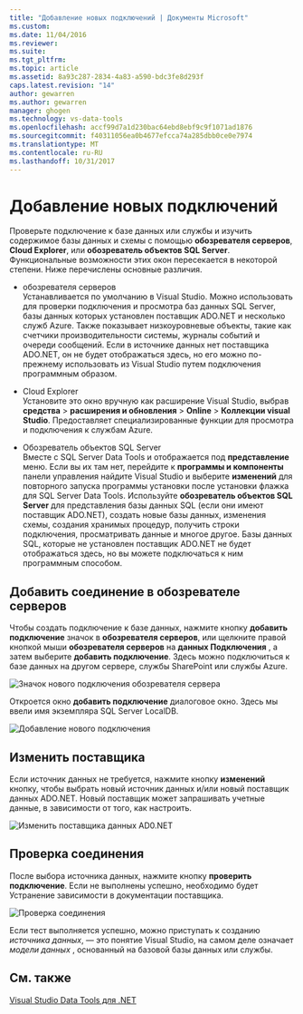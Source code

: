 ```yaml
---
title: "Добавление новых подключений | Документы Microsoft"
ms.custom: 
ms.date: 11/04/2016
ms.reviewer: 
ms.suite: 
ms.tgt_pltfrm: 
ms.topic: article
ms.assetid: 8a93c287-2834-4a83-a590-bdc3fe8d293f
caps.latest.revision: "14"
author: gewarren
ms.author: gewarren
manager: ghogen
ms.technology: vs-data-tools
ms.openlocfilehash: accf99d7a1d230bac64ebd8ebf9c9f1071ad1876
ms.sourcegitcommit: f40311056ea0b4677efcca74a285dbb0ce0e7974
ms.translationtype: MT
ms.contentlocale: ru-RU
ms.lasthandoff: 10/31/2017
---
```

# <a name="add-new-connections"></a>Добавление новых подключений
Проверьте подключение к базе данных или службы и изучить содержимое базы данных и схемы с помощью **обозревателя серверов**, **Cloud Explorer**, или **обозреватель объектов SQL Server**. Функциональные возможности этих окон пересекается в некоторой степени. Ниже перечислены основные различия.  
  
 - обозревателя серверов  
 Устанавливается по умолчанию в Visual Studio. Можно использовать для проверки подключения и просмотра баз данных SQL Server, базы данных которых установлен поставщик ADO.NET и несколько служб Azure. Также показывает низкоуровневые объекты, такие как счетчики производительности системы, журналы событий и очереди сообщений. Если в источнике данных нет поставщика ADO.NET, он не будет отображаться здесь, но его можно по-прежнему использовать из Visual Studio путем подключения программным образом.  
  
 - Cloud Explorer  
 Установите это окно вручную как расширение Visual Studio, выбрав **средства** > **расширения и обновления** > **Online**  >  **Коллекции visual Studio**. Предоставляет специализированные функции для просмотра и подключения к службам Azure.  
  
 - Обозреватель объектов SQL Server  
 Вместе с SQL Server Data Tools и отображается под **представление** меню. Если вы их там нет, перейдите к **программы и компоненты** панели управления найдите Visual Studio и выберите **изменений** для повторного запуска программы установки после установки флажка для SQL Server Data Tools. Используйте **обозреватель объектов SQL Server** для представления базы данных SQL (если они имеют поставщик ADO.NET), создать новые базы данных, изменения схемы, создания хранимых процедур, получить строки подключения, просматривать данные и многое другое. Базы данных SQL, которые не установлен поставщик ADO.NET не будет отображаться здесь, но вы можете подключаться к ним программным способом.  
  
## <a name="add-a-connection-in-server-explorer"></a>Добавить соединение в обозревателе серверов  
 Чтобы создать подключение к базе данных, нажмите кнопку **добавить подключение** значок в **обозревателя серверов**, или щелкните правой кнопкой мыши **обозревателя серверов** на **данных Подключения** , а затем выберите **добавить подключение**. Здесь можно подключиться к базе данных на другом сервере, службы SharePoint или службы Azure.  
  
 ![Значок нового подключения обозревателя сервера](../data-tools/media/raddata-server-explorer-new-connection-icon.png "raddata значок нового подключения обозревателя сервера")  
  
 Откроется окно **добавить подключение** диалоговое окно. Здесь мы ввели имя экземпляра SQL Server LocalDB.  
  
 ![Добавление нового подключения](../data-tools/media/raddata-add-new-connection-dialog.png "raddata добавить новое диалоговое окно соединения")  
  
## <a name="change-the-provider"></a>Изменить поставщика  
 Если источник данных не требуется, нажмите кнопку **изменений** кнопку, чтобы выбрать новый источник данных и/или новый поставщик данных ADO.NET. Новый поставщик может запрашивать учетные данные, в зависимости от того, как настроить.  
  
 ![Изменить поставщика данных AD0.NET](../data-tools/media/raddata-change-ad0.net-data-provider.png "raddata изменить AD0.NET данных поставщика")  
  
## <a name="test-the-connection"></a>Проверка соединения  
 После выбора источника данных, нажмите кнопку **проверить подключение**. Если не выполнены успешно, необходимо будет Устранение зависимости в документации поставщика.  
  
 ![Проверка соединения](../data-tools/media/raddata-test-connection.png "raddata проверить подключение")  
  
 Если тест выполняется успешно, можно приступать к созданию *источника данных*, — это понятие Visual Studio, на самом деле означает *модели данных* , основанный на базовой базы данных или службы.  
  
## <a name="see-also"></a>См. также  
 [Visual Studio Data Tools для .NET](../data-tools/visual-studio-data-tools-for-dotnet.md)